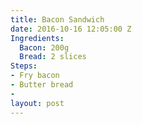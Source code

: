 ```yaml
---
title: Bacon Sandwich
date: 2016-10-16 12:05:00 Z
Ingredients:
  Bacon: 200g
  Bread: 2 slices
Steps:
- Fry bacon
- Butter bread
- 
layout: post
---
```


